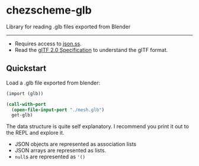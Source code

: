 # chezscheme-glb

Library for reading .glb files exported from Blender

---

- Requires access to [json.ss](https://github.com/bjornkihlberg/chezscheme-json/blob/main/json.ss).
- Read the [glTF 2.0 Specification](https://www.khronos.org/registry/glTF/specs/2.0/glTF-2.0.html) to understand the glTF format.

## Quickstart

Load a .glb file exported from blender:

```scheme
(import (glb))

(call-with-port
  (open-file-input-port "./mesh.glb")
  get-glb)
```

The data structure is quite self explanatory. I recommend you print it out to the REPL and explore it.

- JSON objects are represented as association lists
- JSON arrays are represented as lists.
- `null`s are represented as `'()`

